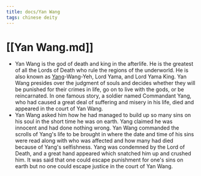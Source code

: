 ```yaml
---
title: docs/Yan Wang
tags: chinese deity
---
```


# [[Yan Wang.md]]
- Yan Wang is the god of death and king in the afterlife. He is the greatest of all the Lords of Death who rule the regions of the underworld. He is also known as [Yang](https://www.worldhistory.org/Yin_and_Yang/)-Wang-Yeh, Lord Yama, and Lord Yama King. Yan Wang presides over the judgment of souls and decides whether they will be punished for their crimes in life, go on to live with the gods, or be reincarnated. In one famous story, a soldier named Commandant Yang, who had caused a great deal of suffering and misery in his life, died and appeared in the court of Yan Wang.
- Yan Wang asked him how he had managed to build up so many sins on his soul in the short time he was on earth. Yang claimed he was innocent and had done nothing wrong. Yan Wang commanded the scrolls of Yang's life to be brought in where the date and time of his sins were read along with who was affected and how many had died because of Yang's selfishness. Yang was condemned by the Lord of Death, and a great hand appeared which snatched him up and crushed him. It was said that one could escape punishment for one's sins on earth but no one could escape justice in the court of Yan Wang.
